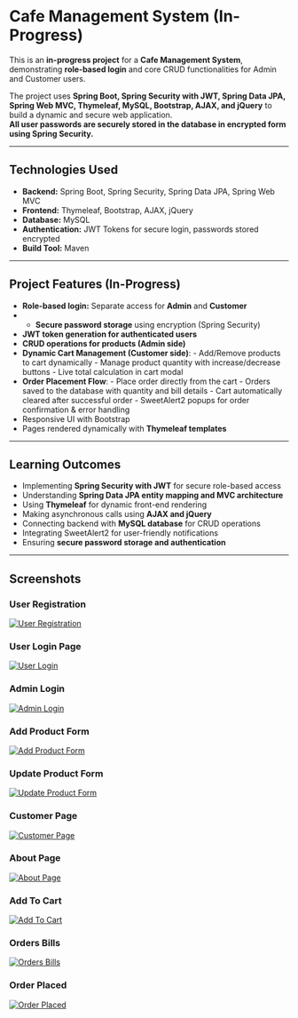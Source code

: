 # Cafe Management System (In-Progress)

This is an **in-progress project** for a **Cafe Management System**, demonstrating **role-based login** and core CRUD functionalities for Admin and Customer users.  

The project uses **Spring Boot, Spring Security with JWT, Spring Data JPA, Spring Web MVC, Thymeleaf, MySQL, Bootstrap, AJAX, and jQuery** to build a dynamic and secure web application.  
**All user passwords are securely stored in the database in encrypted form using Spring Security.**

---

## **Technologies Used**
- **Backend:** Spring Boot, Spring Security, Spring Data JPA, Spring Web MVC  
- **Frontend:** Thymeleaf, Bootstrap, AJAX, jQuery  
- **Database:** MySQL  
- **Authentication:** JWT Tokens for secure login, passwords stored encrypted  
- **Build Tool:** Maven  

---

## **Project Features (In-Progress)**
- **Role-based login:** Separate access for **Admin** and **Customer**
- - **Secure password storage** using encryption (Spring Security)  
- **JWT token generation for authenticated users** 
- **CRUD operations for products (Admin side)**  
- **Dynamic Cart Management (Customer side)**:
      - Add/Remove products to cart dynamically
      - Manage product quantity with increase/decrease buttons
      - Live total calculation in cart modal 
- **Order Placement Flow**:
      - Place order directly from the cart
      - Orders saved to the database with quantity and bill details
      - Cart automatically cleared after successful order
      - SweetAlert2 popups for order confirmation & error handling 
- Responsive UI with Bootstrap
- Pages rendered dynamically with **Thymeleaf templates**  


---

## **Learning Outcomes**
- Implementing **Spring Security with JWT** for secure role-based access  
- Understanding **Spring Data JPA entity mapping and MVC architecture**  
- Using **Thymeleaf** for dynamic front-end rendering  
- Making asynchronous calls using **AJAX and jQuery**  
- Connecting backend with **MySQL database** for CRUD operations
- Integrating SweetAlert2 for user-friendly notifications 
- Ensuring **secure password storage and authentication**  

---

## **Screenshots**
### User Registration
[![User Registration](Screenshots/Registeration.png)](Screenshots/Registeration.png)

### User Login Page
[![User Login](Screenshots/Login.png)](Screenshots/Login.png)

### Admin Login
[![Admin Login](Screenshots/AdminDashboard.png)](screenshots/AdminDashboard.png)

### Add Product Form
[![Add Product Form](Screenshots/AddForm.png)](screenshots/AddForm.png)

### Update Product Form
[![Update Product Form](Screenshots/UpdateForm.png)](screenshots/UpdateForm.png)

### Customer Page
[![Customer Page](Screenshots/CustomerPage.png)](screenshots/CustomerPage.png)

### About Page
[![About Page](Screenshots/AboutPage.png)](screenshots/AboutPage.png)

### Add To Cart
[![Add To Cart](Screenshots/AddToCart.png)](screenshots/AddToCart.png)

### Orders Bills
[![Orders Bills](Screenshots/Order.png)](screenshots/Order.png)

### Order Placed
[![Order Placed](Screenshots/OrderPlaced.png)](screenshots/OrderPlaced.png)





